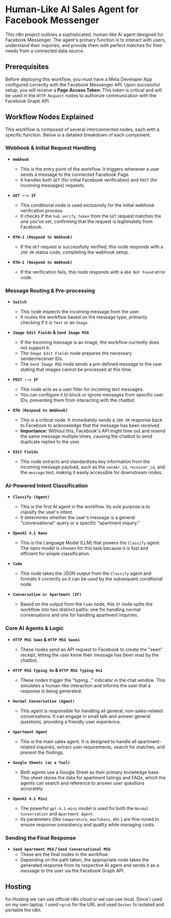 # Human-Like AI Sales Agent for Facebook Messenger

This n8n project outlines a sophisticated, human-like AI agent designed for Facebook Messenger. The agent's primary function is to interact with users, understand their inquiries, and provide them with perfect matches for their needs from a connected data source.

## Prerequisites

Before deploying this workflow, you must have a Meta Developer App configured correctly with the Facebook Messenger API. Upon successful setup, you will receive a **Page Access Token**. This token is critical and will be used in the `HTTP Request` nodes to authorize communication with the Facebook Graph API.

## Workflow Nodes Explained

This workflow is composed of several interconnected nodes, each with a specific function. Below is a detailed breakdown of each component.

### Webhook & Initial Request Handling

*   **`Webhook`**
    *   This is the entry point of the workflow. It triggers whenever a user sends a message to the connected Facebook Page.
    *   It handles both `GET` (for initial Facebook verification) and `POST` (for incoming messages) requests.

*   **`GET --> IF`**
    *   This conditional node is used exclusively for the initial webhook verification process.
    *   It checks if the `hub.verify_token` from the `GET` request matches the one you've set, confirming that the request is legitimately from Facebook.

*   **`RTW-1 (Respond to Webhook)`**
    *   If the `GET` request is successfully verified, this node responds with a `200 OK` status code, completing the webhook setup.

*   **`RTW-2 (Respond to Webhook)`**
    *   If the verification fails, this node responds with a `404 Not Found` error code.

### Message Routing & Pre-processing

*   **`Switch`**
    *   This node inspects the incoming message from the user.
    *   It routes the workflow based on the message type, primarily checking if it is `Text` or an `Image`.

*   **`Image Edit Fields` & `Send Image MSG`**
    *   If the incoming message is an image, the workflow currently does not support it.
    *   The `Image Edit Fields` node prepares the necessary sender/receiver IDs.
    *   The `Send Image MSG` node sends a pre-defined message to the user stating that images cannot be processed at this time.

*   **`POST --> IF`**
    *   This node acts as a user filter for incoming text messages.
    *   You can configure it to block or ignore messages from specific user IDs, preventing them from interacting with the chatbot.

*   **`RTW (Respond to Webhook)`**
    *   This is a critical node. It immediately sends a `200 OK` response back to Facebook to acknowledge that the message has been received.
    *   **Importance:** Without this, Facebook's API might time out and resend the same message multiple times, causing the chatbot to send duplicate replies to the user.

*   **`Edit Fields`**
    *   This node extracts and standardizes key information from the incoming message payload, such as the `sender_id`, `receiver_id`, and the `message` text, making it easily accessible for downstream nodes.

### AI-Powered Intent Classification

*   **`Classify (Agent)`**
    *   This is the first AI agent in the workflow. Its sole purpose is to classify the user's intent.
    *   It determines whether the user's message is a general "conversational" query or a specific "apartment inquiry."

*   **`OpenAI 4.1 Nano`**
    *   This is the Language Model (LLM) that powers the `Classify` agent. The nano model is chosen for this task because it is fast and efficient for simple classification.

*   **`Code`**
    *   This node takes the JSON output from the `Classify` agent and formats it correctly so it can be used by the subsequent conditional node.

*   **`Conversation or Apartment (IF)`**
    *   Based on the output from the `Code` node, this `IF` node splits the workflow into two distinct paths: one for handling normal conversations and one for handling apartment inquiries.

### Core AI Agents & Logic

*   **`HTTP MSG Seen` & `HTTP MSG Seen1`**
    *   These nodes send an API request to Facebook to create the "seen" receipt, letting the user know their message has been read by the chatbot.

*   **`HTTP MSG Typing On` & `HTTP MSG Typing On1`**
    *   These nodes trigger the "typing..." indicator in the chat window. This simulates a human-like interaction and informs the user that a response is being generated.

*   **`Normal Conversation (Agent)`**
    *   This agent is responsible for handling all general, non-sales-related conversations. It can engage in small talk and answer general questions, providing a friendly user experience.

*   **`Apartment Agent`**
    *   This is the main sales agent. It is designed to handle all apartment-related inquiries, extract user requirements, search for matches, and present the findings.

*   **`Google Sheets (as a Tool)`**
    *   Both agents use a Google Sheet as their primary knowledge base. This sheet stores the data for apartment listings and FAQs, which the agents can search and reference to answer user questions accurately.

*   **`OpenAI 4.1 Mini`**
    *   The powerful `gpt-4.1-mini` model is used for both the `Normal Conversation` and `Apartment Agent`.
    *   Its parameters (like `temperature`, `maxTokens`, etc.) are fine-tuned to ensure response consistency and quality while managing costs.

### Sending the Final Response

*   **`Send Apartment MSG` / `Send Conversational MSG`**
    *   These are the final nodes in the workflow.
    *   Depending on the path taken, the appropriate node takes the generated response from its respective AI agent and sends it as a message to the user via the Facebook Graph API.

## Hosting
for Hosting we can use official n8n cloud or we can use local. Since I used on my own laptop. I used `ngrok` for the URL and used `Docker` to isolated and portable the n8n. 
